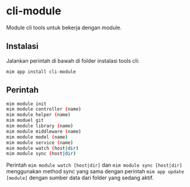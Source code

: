 # cli-module

Module cli tools untuk bekerja dengan module.

## Instalasi

Jalankan perintah di bawah di folder instalasi tools cli:

```
mim app install cli-module
```

## Perintah

```bash
mim module init
mim module controller (name)
mim module helper (name)
mim moduel git
mim module library (name)
mim module middleware (name)
mim module model (name)
mim module service (name)
mim module watch (host|dir)
mim module sync (host|dir)
```

Perintah `mim module watch [host|dir]` dan `mim module sync [host|dir]`
menggunakan method sync yang sama dengan perintah `mim app update [module]`
dengan sumber data dari folder yang sedang aktif.